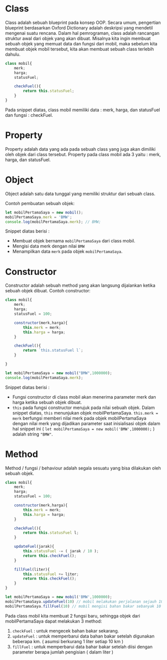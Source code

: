 # Class
Class adalah sebuah blueprint pada konsep OOP. Secara umum, pengertian blueprint berdasarkan Oxford Dictionary adalah deskripsi yang mendetil mengenai suatu rencana. Dalam hal pemrograman, class adalah rancangan struktur awal dari objek yang akan dibuat. Misalnya kita ingin membuat sebuah objek yang memuat data dan fungsi dari mobil, maka sebelum kita membuat objek mobil tersebut, kita akan membuat sebuah class terlebih dahulu.
```js
class mobil{
    merk;
    harga;
    statusFuel;

    checkFuel(){
        return this.statusFuel;
    }
}
```

Pada snippet diatas, class mobil memiliki data : merk, harga, dan statusFuel dan fungsi : checkFuel.

# Property
Property adalah data yang ada pada sebuah class yang juga akan dimiliki oleh objek dari class tersebut. Property pada class mobil ada 3 yaitu : merk, harga, dan statusFuel.

# Object
Object adalah satu data tunggal yang memiliki struktur dari sebuah class.

Contoh pembuatan sebuah objek:
```js
let mobilPertamaSaya = new mobil();
mobilPertamaSaya.merk = 'BMW';
console.log(mobilPertamaSaya.merk); // BMW;
```

Snippet diatas berisi :
- Membuat objek bernama `mobilPertamaSaya` dari class mobil.
- Mengisi data merk dengan nilai `BMW`
- Menampilkan data `merk` pada objek `mobilPertamaSaya`.

# Constructor
Constructor adalah sebuah method yang akan langsung dijalankan ketika sebuah objek dibuat. Contoh constructor:

```js
class mobil{
    merk;
    harga;
    statusFuel = 100;

    constructor(merk,harga){
        this.merk = merk;
        this.harga = harga;
    }

    checkFuel(){
        return `this.statusFuel l`;
    }

}

let mobilPertamaSaya = new mobil("BMW",1000000);
console.log(mobilPertamaSaya.merk);
```

Snippet diatas berisi :
- Fungsi constructor di class mobil akan menerima parameter merk dan harga ketika sebuah objek dibuat.
- `this` pada fungsi constructor merujuk pada nilai sebuah objek. Dalam snippet diatas, `this` menunjukan objek mobilPertamaSaya.
`this.merk = merk` berfungsi memberi nilai merk pada objek mobilPertamaSaya dengan nilai merk yang dijadikan parameter saat inisialisasi objek dalam hal snippet ini ( `let mobilPertamaSaya = new mobil('BMW',1000000);` ) adalah string `"BMW"`.

# Method
Method / fungsi / behaviour adalah segala sesuatu yang bisa dilakukan oleh sebuah objek.

```js
class mobil{
    merk;
    harga;
    statusFuel = 100;

    constructor(merk,harga){
        this.merk = merk;
        this.harga = harga;
    }

    checkFuel(){
        return this.statusFuel l;
    }

    updateFuel(jarak){
        this.statusFuel -= ( jarak / 10 );
        return this.checkFuel();
    }

    fillFuel(liter){
        this.statusFuel += liter;
        return this.checkFuel();
    }
}

let mobilPertamaSaya = new mobil('BMW',1000000);
mobilPertamaSaya.updateFuel(10) // mobil melakukan perjalanan sejauh 10 km , dan akan mengembalikan nilai bahan bakar sekarang yaitu = 100 - ( 10 / 10 ) = 99
mobilPertamaSaya.fillFuel(10) // mobil mengisi bahan bakar sebanyak 10 l, dan akan mengembalikan nilai bahan bakar sekarang yaitu = 100 + 10  = 109
```

Pada class mobil kita membuat 2 fungsi baru, sehingga objek dari mobilPertamaSaya dapat melakukan 3 method:
1. `checkFuel` : untuk mengecek bahan bakar sekarang.
2. `updateFuel` : untuk memperbarui data bahan bakar setelah digunakan beberapa km. ( asumsi berkurang 1 liter setiap 10 km )
3. `fillFuel` : untuk memperbarui data bahar bakar setelah diisi dengan parameter berapa jumlah pengisian ( dalam liter )
